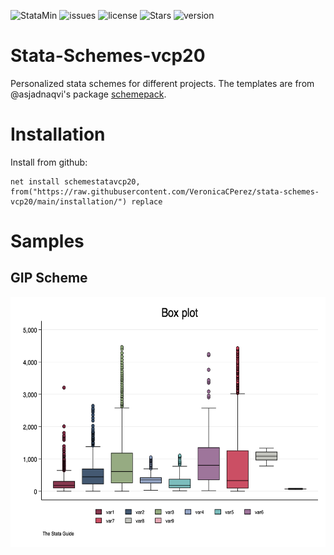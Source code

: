 ![StataMin](https://img.shields.io/badge/stata-2015-blue) ![issues](https://img.shields.io/github/issues/VeronicaCPerez/stata-schemes-vcp20/issues) ![license](https://img.shields.io/github/license/VeronicaCPerez/stata-schemes-vcp20) ![Stars](https://img.shields.io/github/stars/VeronicaCPerez/stata-schemes-vcp20) ![version](https://img.shields.io/github/v/release/VeronicaCPerez/stata-schemes-vcp20) 

# Stata-Schemes-vcp20
Personalized stata schemes for different projects. The templates are from @asjadnaqvi's package [schemepack](https://github.com/asjadnaqvi/stata-schemepack).

# Installation

Install from github:

```
net install schemestatavcp20, from("https://raw.githubusercontent.com/VeronicaCPerez/stata-schemes-vcp20/main/installation/") replace
```

# Samples

## GIP Scheme

<img src="./figures/sample gta graph.png" height="400">
